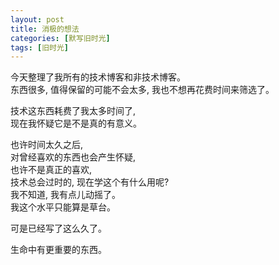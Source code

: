 ```yaml
---
layout: post
title: 消极的想法
categories: [默写旧时光]
tags: [旧时光]
---
```

今天整理了我所有的技术博客和非技术博客。   
东西很多, 值得保留的可能不会太多, 我也不想再花费时间来筛选了。   

技术这东西耗费了我太多时间了,   
现在我怀疑它是不是真的有意义。   

也许时间太久之后,  
对曾经喜欢的东西也会产生怀疑,   
也许不是真正的喜欢,   
技术总会过时的, 现在学这个有什么用呢?    
我不知道, 我有点儿动摇了。  
我这个水平只能算是草台。   

可是已经写了这么久了。

生命中有更重要的东西。
